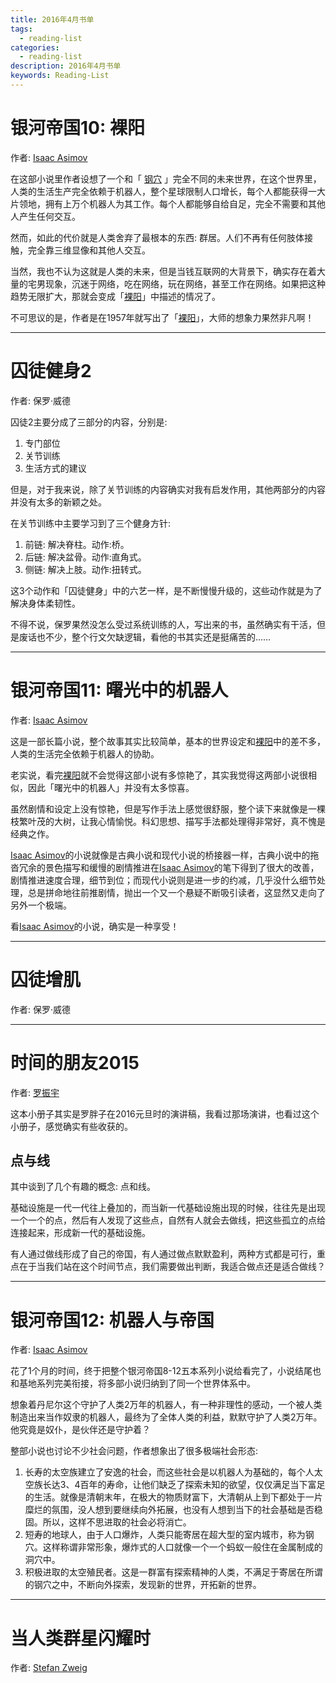 ```yaml
---
title: 2016年4月书单
tags:
  - reading-list
categories:
  - reading-list
description: 2016年4月书单
keywords: Reading-List
---
```



# 银河帝国10: 裸阳

作者: [Isaac Asimov][]

在这部小说里作者设想了一个和「 [钢穴][] 」完全不同的未来世界，在这个世界里，人类的生活生产完全依赖于机器人，整个星球限制人口增长，每个人都能获得一大片领地，拥有上万个机器人为其工作。每个人都能够自给自足，完全不需要和其他人产生任何交互。

然而，如此的代价就是人类舍弃了最根本的东西: 群居。人们不再有任何肢体接触，完全靠三维显像和其他人交互。

当然，我也不认为这就是人类的未来，但是当钱互联网的大背景下，确实存在着大量的宅男现象，沉迷于网络，吃在网络，玩在网络，甚至工作在网络。如果把这种趋势无限扩大，那就会变成「[裸阳][]」中描述的情况了。

不可思议的是，作者是在1957年就写出了「[裸阳][]」，大师的想象力果然非凡啊！

---------------------------------------------------

# 囚徒健身2

作者: 保罗·威德

囚徒2主要分成了三部分的内容，分别是:

1. 专门部位
2. 关节训练
3. 生活方式的建议

但是，对于我来说，除了关节训练的内容确实对我有启发作用，其他两部分的内容并没有太多的新颖之处。

在关节训练中主要学习到了三个健身方针:

1. 前链: 解决脊柱。动作:桥。
2. 后链: 解决盆骨。动作:直角式。
3. 侧链: 解决上肢。动作:扭转式。

这3个动作和「囚徒健身」中的六艺一样，是不断慢慢升级的，这些动作就是为了解决身体柔韧性。


不得不说，保罗果然没怎么受过系统训练的人，写出来的书，虽然确实有干活，但是废话也不少，整个行文欠缺逻辑，看他的书其实还是挺痛苦的……

----------------------------------------------------

# 银河帝国11: 曙光中的机器人

作者: [Isaac Asimov][]

这是一部长篇小说，整个故事其实比较简单，基本的世界设定和[裸阳][]中的差不多，人类的生活完全依赖于机器人的协助。

老实说，看完[裸阳][]就不会觉得这部小说有多惊艳了，其实我觉得这两部小说很相似，因此「曙光中的机器人」并没有太多惊喜。

虽然剧情和设定上没有惊艳，但是写作手法上感觉很舒服，整个读下来就像是一棵枝繁叶茂的大树，让我心情愉悦。科幻思想、描写手法都处理得非常好，真不愧是经典之作。

[Isaac Asimov][]的小说就像是古典小说和现代小说的桥接器一样，古典小说中的拖沓冗余的景色描写和缓慢的剧情推进在[Isaac Asimov][]的笔下得到了很大的改善，剧情推进速度合理，细节到位；而现代小说则是进一步的约减，几乎没什么细节处理，总是拼命地往前推剧情，抛出一个又一个悬疑不断吸引读者，这显然又走向了另外一个极端。

看[Isaac Asimov][]的小说，确实是一种享受！

---------------------------------------------------

# 囚徒增肌


作者: 保罗·威德


---------------------------------------------------


# 时间的朋友2015

作者: [罗振宇][]

这本小册子其实是罗胖子在2016元旦时的演讲稿，我看过那场演讲，也看过这个小册子，感觉确实有些收获的。

## 点与线

其中谈到了几个有趣的概念: 点和线。

基础设施是一代一代往上叠加的，而当新一代基础设施出现的时候，往往先是出现一个一个的点，然后有人发现了这些点，自然有人就会去做线，把这些孤立的点给连接起来，形成新一代的基础设施。

有人通过做线形成了自己的帝国，有人通过做点默默盈利，两种方式都是可行，重点在于当我们站在这个时间节点，我们需要做出判断，我适合做点还是适合做线？


---------------------------------------------------

# 银河帝国12: 机器人与帝国

作者: [Isaac Asimov][]


花了1个月的时间，终于把整个银河帝国8-12五本系列小说给看完了，小说结尾也和基地系列完美衔接，将多部小说归纳到了同一个世界体系中。

想象着丹尼尔这个守护了人类2万年的机器人，有一种非理性的感动，一个被人类制造出来当作奴隶的机器人，最终为了全体人类的利益，默默守护了人类2万年。他究竟是奴仆，是伙伴还是守护着？

整部小说也讨论不少社会问题，作者想象出了很多极端社会形态:

1. 长寿的太空族建立了安逸的社会，而这些社会是以机器人为基础的，每个人太空族长达3、4百年的寿命，让他们缺乏了探索未知的欲望，仅仅满足当下富足的生活。就像是清朝末年，在极大的物质财富下，大清朝从上到下都处于一片糜烂的氛围，没人想到要继续向外拓展，也没有人想到当下的社会基础是否稳固。所以，这样不思进取的社会必将消亡。
2. 短寿的地球人，由于人口爆炸，人类只能寄居在超大型的室内城市，称为钢穴。这样称谓非常形象，爆炸式的人口就像一个一个蚂蚁一般住在金属制成的洞穴中。
3. 积极进取的太空殖民者。这是一群富有探索精神的人类，不满足于寄居在所谓的钢穴之中，不断向外探索，发现新的世界，开拓新的世界。


---------------------------------------------------

# 当人类群星闪耀时

作者: [Stefan Zweig][]


[Isaac Asimov]: https://zh.wikipedia.org/wiki/%E4%BB%A5%E6%92%92%C2%B7%E8%89%BE%E8%A5%BF%E8%8E%AB%E5%A4%AB
[钢穴]: https://zh.wikipedia.org/wiki/%E9%8B%BC%E7%A9%B4
[裸阳]: https://zh.wikipedia.org/zh/%E8%A3%B8%E9%99%BD
[罗振宇]: http://baike.baidu.com/subview/2908128/15895528.htm
[Stefan Zweig]: https://en.wikipedia.org/wiki/Stefan_Zweig
